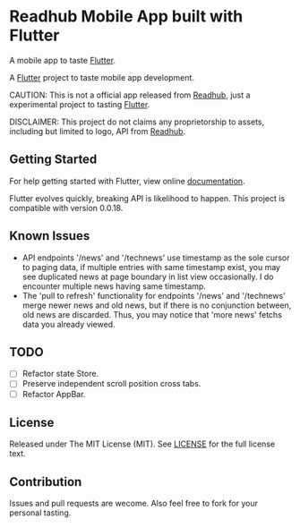 # Readhub Mobile App built with Flutter

A mobile app to taste [Flutter].

A [Flutter] project to taste mobile app development.

CAUTION: This is not a official app released from [Readhub][], just a experimental project to tasting [Flutter][].

DISCLAIMER: This project do not claims any proprietorship to assets, including but limited to logo, API from [Readhub][].

## Getting Started

For help getting started with Flutter, view online [documentation](http://flutter.io/).

Flutter evolves quickly, breaking API is likelihood to happen. This project is compatible with version 0.0.18.

## Known Issues

* API endpoints '/news' and '/technews' use timestamp as the sole cursor to paging data,
  if multiple entries with same timestamp exist, you may see duplicated news at page boundary
  in list view occasionally. I do encounter multiple news having same timestamp.
* The 'pull to refresh' functionality for endpoints '/news' and '/technews' merge newer news
  and old news, but if there is no conjunction between, old news are discarded. Thus, you may
  notice that 'more news' fetchs data you already viewed.

## TODO
- [ ] Refactor state Store.
- [ ] Preserve independent scroll position cross tabs.
- [ ] Refactor AppBar.

## License
Released under The MIT License (MIT). See [LICENSE](LICENSE) for the full license text.

## Contribution
Issues and pull requests are wecome. Also feel free to fork for your personal tasting.


[Readhub]: https://readhub.me/
[Flutter]: https://flutter.io/
